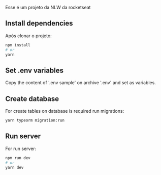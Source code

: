 Esse é um projeto da NLW da rocketseat

## Install dependencies

Após clonar o projeto:

```bash
npm install
# or
yarn
```
## Set .env variables

Copy the content of '.env sample' on archive '.env' and set as variables.

## Create database

For create tables on database is required run migrations:

```bash
yarn typeorm migration:run
```

## Run server

For run server:

```bash
npm run dev
# or
yarn dev
```

